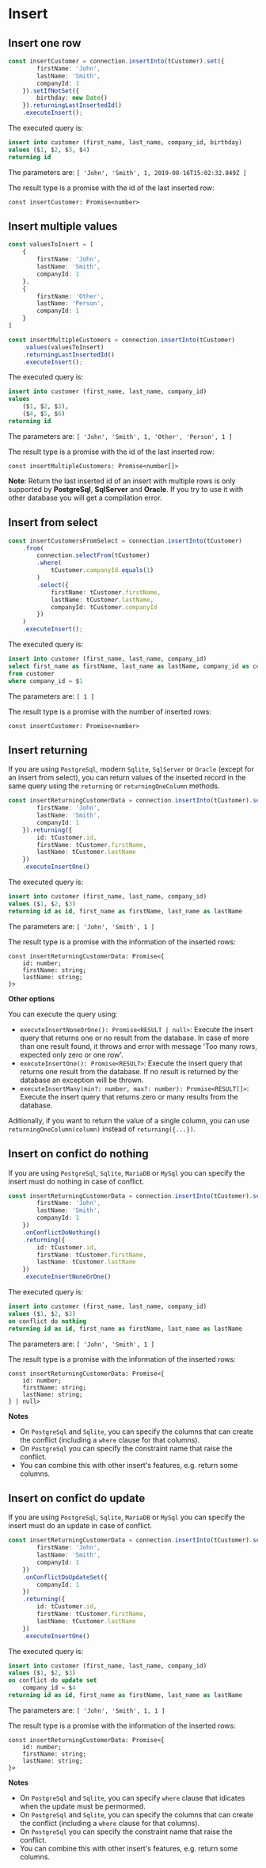 # Insert

## Insert one row

```ts
const insertCustomer = connection.insertInto(tCustomer).set({
        firstName: 'John',
        lastName: 'Smith',
        companyId: 1
    }).setIfNotSet({
        birthday: new Date()
    }).returningLastInsertedId()
    .executeInsert();
```

The executed query is:
```sql
insert into customer (first_name, last_name, company_id, birthday) 
values ($1, $2, $3, $4) 
returning id
```

The parameters are: `[ 'John', 'Smith', 1, 2019-08-16T15:02:32.849Z ]`

The result type is a promise with the id of the last inserted row:
```tsx
const insertCustomer: Promise<number>
```

## Insert multiple values

```ts
const valuesToInsert = [
    {
        firstName: 'John',
        lastName: 'Smith',
        companyId: 1
    },
    {
        firstName: 'Other',
        lastName: 'Person',
        companyId: 1
    }
]

const insertMultipleCustomers = connection.insertInto(tCustomer)
    .values(valuesToInsert)
    .returningLastInsertedId()
    .executeInsert();
```

The executed query is:
```sql
insert into customer (first_name, last_name, company_id)
values 
    ($1, $2, $3),
    ($4, $5, $6) 
returning id
```

The parameters are: `[ 'John', 'Smith', 1, 'Other', 'Person', 1 ]`

The result type is a promise with the id of the last inserted row:
```tsx
const insertMultipleCustomers: Promise<number[]>
```

**Note**: Return the last inserted id of an insert with multiple rows is only supported by **PostgreSql**, **SqlServer** and **Oracle**. If you try to use it with other database you will get a compilation error.

## Insert from select

```ts
const insertCustomersFromSelect = connection.insertInto(tCustomer)
    .from(
        connection.selectFrom(tCustomer)
        .where(
            tCustomer.companyId.equals(1)
        )
        .select({
            firstName: tCustomer.firstName,
            lastName: tCustomer.lastName,
            companyId: tCustomer.companyId
        })
    )
    .executeInsert();
```

The executed query is:
```sql
insert into customer (first_name, last_name, company_id) 
select first_name as firstName, last_name as lastName, company_id as companyId 
from customer 
where company_id = $1 
```

The parameters are: `[ 1 ]`

The result type is a promise with the number of inserted rows:
```tsx
const insertCustomer: Promise<number>
```

## Insert returning

If you are using `PostgreSql`, modern `Sqlite`, `SqlServer` or `Oracle` (except for an insert from select), you can return values of the inserted record in the same query using the `returning` or `returningOneColumn` methods.

```ts
const insertReturningCustomerData = connection.insertInto(tCustomer).set({
        firstName: 'John',
        lastName: 'Smith',
        companyId: 1
    }).returning({
        id: tCustomer.id,
        firstName: tCustomer.firstName,
        lastName: tCustomer.lastName
    })
    .executeInsertOne()
```

The executed query is:
```sql
insert into customer (first_name, last_name, company_id) 
values ($1, $2, $3) 
returning id as id, first_name as firstName, last_name as lastName
```

The parameters are: `[ 'John', 'Smith', 1 ]`

The result type is a promise with the information of the inserted rows:
```tsx
const insertReturningCustomerData: Promise<{
    id: number;
    firstName: string;
    lastName: string;
}>
```

**Other options**

You can execute the query using:

- `executeInsertNoneOrOne(): Promise<RESULT | null>`: Execute the insert query that returns one or no result from the database. In case of more than one result found, it throws and error with message 'Too many rows, expected only zero or one row'.
- `executeInsertOne(): Promise<RESULT>`: Execute the insert query that returns one result from the database. If no result is returned by the database an exception will be thrown.
- `executeInsertMany(min?: number, max?: number): Promise<RESULT[]>`: Execute the insert query that returns zero or many results from the database.

Aditionally, if you want to return the value of a single column, you can use `returningOneColumn(column)` instead of `returning({...})`.

## Insert on confict do nothing

If you are using `PostgreSql`, `Sqlite`, `MariaDB` or `MySql` you can specify the insert must do nothing in case of conflict.

```ts
const insertReturningCustomerData = connection.insertInto(tCustomer).set({
        firstName: 'John',
        lastName: 'Smith',
        companyId: 1
    })
    .onConflictDoNothing()
    .returning({
        id: tCustomer.id,
        firstName: tCustomer.firstName,
        lastName: tCustomer.lastName
    })
    .executeInsertNoneOrOne()
```

The executed query is:
```sql
insert into customer (first_name, last_name, company_id) 
values ($1, $2, $3) 
on conflict do nothing 
returning id as id, first_name as firstName, last_name as lastName
```

The parameters are: `[ 'John', 'Smith', 1 ]`

The result type is a promise with the information of the inserted rows:
```tsx
const insertReturningCustomerData: Promise<{
    id: number;
    firstName: string;
    lastName: string;
} | null>
```

**Notes**

- On `PostgreSql` and `Sqlite`, you can specify the columns that can create the conflict (including a `where` clause for that columns).
- On `PostgreSql` you can specify the constraint name that raise the conflict.
- You can combine this with other insert's features, e.g. return some columns.

## Insert on confict do update

If you are using `PostgreSql`, `Sqlite`, `MariaDB` or `MySql` you can specify the insert must do an update in case of conflict.

```ts
const insertReturningCustomerData = connection.insertInto(tCustomer).set({
        firstName: 'John',
        lastName: 'Smith',
        companyId: 1
    })
    .onConflictDoUpdateSet({
        companyId: 1
    })
    .returning({
        id: tCustomer.id,
        firstName: tCustomer.firstName,
        lastName: tCustomer.lastName
    })
    .executeInsertOne()
```

The executed query is:
```sql
insert into customer (first_name, last_name, company_id) 
values ($1, $2, $3) 
on conflict do update set 
    company_id = $4 
returning id as id, first_name as firstName, last_name as lastName
```

The parameters are: `[ 'John', 'Smith', 1, 1 ]`

The result type is a promise with the information of the inserted rows:
```tsx
const insertReturningCustomerData: Promise<{
    id: number;
    firstName: string;
    lastName: string;
}>
```

**Notes**

- On `PostgreSql` and `Sqlite`, you can specify `where` clause that idicates when the update must be permormed.
- On `PostgreSql` and `Sqlite`, you can specify the columns that can create the conflict (including a `where` clause for that columns).
- On `PostgreSql` you can specify the constraint name that raise the conflict.
- You can combine this with other insert's features, e.g. return some columns.